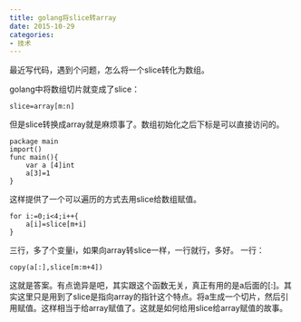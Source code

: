 ```yaml
---
title: golang将slice转array
date: 2015-10-29
categories:
- 技术
---
```

最近写代码，遇到个问题，怎么将一个slice转化为数组。

golang中将数组切片就变成了slice：

    slice=array[m:n]
但是slice转换成array就是麻烦事了。数组初始化之后下标是可以直接访问的。

    package main
    import()
    func main(){
        var a [4]int
        a[3]=1
    }
这样提供了一个可以遍历的方式去用slice给数组赋值。

    for i:=0;i<4;i++{
        a[i]=slice[m+i]
    }
三行，多了个变量i，如果向array转slice一样，一行就行，多好。
一行：
    
    copy(a[:],slice[m:m+4])
这就是答案。有点诡异是吧，其实跟这个函数无关，真正有用的是a后面的[:]。其实这里只是用到了slice是指向array的指针这个特点。将a生成一个切片，然后引用赋值。这样相当于给array赋值了。这就是如何给用slice给array赋值的故事。
